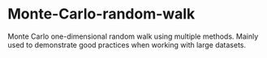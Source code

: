 # Monte-Carlo-random-walk
Monte Carlo one-dimensional random walk using multiple methods. Mainly used to demonstrate good practices when working with large datasets.
